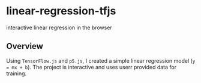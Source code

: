 # linear-regression-tfjs

interactive linear regression in the browser

## Overview

Using `TensorFlow.js` and `p5.js`, I created a simple linear regression model (`y = mx + b`). The project is interactive and uses userr provided data for training. 

